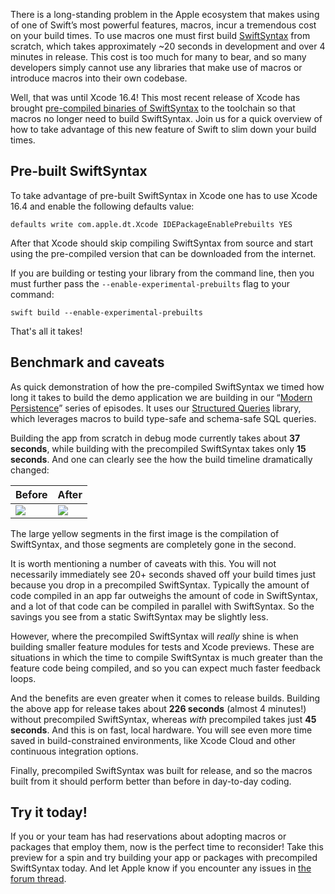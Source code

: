 There is a long-standing problem in the Apple ecosystem that makes using of one of Swift’s most powerful features, macros, incur a tremendous cost on your build times. To use macros one must first build [SwiftSyntax](http://github.com/swiftlang/swift-syntax/) from scratch, which takes approximately ~20 seconds in development and over 4 minutes in release. This cost is too much for many to bear, and so many developers simply cannot use any libraries that make use of macros or introduce macros into their own codebase.

Well, that was until Xcode 16.4! This most recent release of Xcode has brought [pre-compiled binaries of SwiftSyntax][swift-forums-post] to the toolchain so that macros no longer need to build SwiftSyntax. Join us for a quick overview of how to take advantage of this new feature of Swift to slim down your build times.

[swift-forums-post]: https://forums.swift.org/t/preview-swift-syntax-prebuilts-for-macros/80202

## Pre-built SwiftSyntax

To take advantage of pre-built SwiftSyntax in Xcode one has to use Xcode 16.4 and enable the 
following defaults value: 

```
defaults write com.apple.dt.Xcode IDEPackageEnablePrebuilts YES
```

After that Xcode should skip compiling SwiftSyntax from source and start using the pre-compiled 
version that can be downloaded from the internet.

If you are building or testing your library from the command line, then you must further
pass the `--enable-experimental-prebuilts` flag to your command:

```
swift build --enable-experimental-prebuilts
```

That's all it takes! 

## Benchmark and caveats

As quick demonstration of how the pre-compiled SwiftSyntax we timed how long it takes to build the demo application we are building in our “[Modern Persistence](https://www.pointfree.co/collections/modern-persistence)” series of episodes. It uses our [Structured Queries](https://github.com/pointfreeco/swift-structured-queries) library, which leverages macros to build type-safe and schema-safe SQL queries.

Building the app from scratch in debug mode currently takes about **37 seconds**, while building with the precompiled SwiftSyntax takes only **15 seconds**. And one can clearly see the how the build timeline dramatically changed:

| Before | After |
|--------|-------|
| ![](https://imagedelivery.net/6_EEbfI_pxOPJCtc6OUKCg/7e218e7f-65bb-44d0-af53-3019f8e90300/public) | ![](https://imagedelivery.net/6_EEbfI_pxOPJCtc6OUKCg/12a34ace-6b3b-4dbb-0eef-60fd7411e000/public) |

The large yellow segments in the first image is the compilation of SwiftSyntax, and those segments are completely gone in the second.

It is worth mentioning a number of caveats with this. You will not necessarily immediately see 20+ seconds shaved off your build times just because you drop in a precompiled SwiftSyntax. Typically the amount of code compiled in an app far outweighs the amount of code in SwiftSyntax, and a lot of that code can be compiled in parallel with SwiftSyntax. So the savings you see from a static SwiftSyntax may be slightly less.

However, where the precompiled SwiftSyntax will *really* shine is when building smaller feature modules for tests and Xcode previews. These are situations in which the time to compile SwiftSyntax is much greater than the feature code being compiled, and so you can expect much faster feedback loops.

And the benefits are even greater when it comes to release builds. Building the above app for release takes about **226 seconds** (almost 4 minutes!) without precompiled SwiftSyntax, whereas _with_ precompiled takes just **45 seconds**. And this is on fast, local hardware. You will see even more time saved in build-constrained environments, like Xcode Cloud and other continuous integration options.

Finally, precompiled SwiftSyntax was built for release, and so the macros built from it should perform better than before in day-to-day coding.

## Try it today!

If you or your team has had reservations about adopting macros or packages that employ them, now is the perfect time to reconsider! Take this preview for a spin and try building your app or packages with precompiled SwiftSyntax today. And let Apple know if you encounter any issues in [the forum thread](https://forums.swift.org/t/preview-swift-syntax-prebuilts-for-macros/80202).
